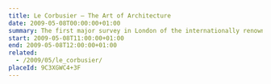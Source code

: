 ```yaml
---
title: Le Corbusier – The Art of Architecture
date: 2009-05-08T00:00:00+01:00
summary: The first major survey in London of the internationally renowned architect in more than 20 years, this timely reassessment presents a wealth of original models, interior settings, drawings, furniture, photographs, films, tapestries, paintings, sculpture and books by designed and written by the architect himself.
start: 2009-05-08T11:00:00+01:00
end: 2009-05-08T12:00:00+01:00
related:
  - /2009/05/le_corbusier/
placeId: 9C3XGWC4+3F
---
```

